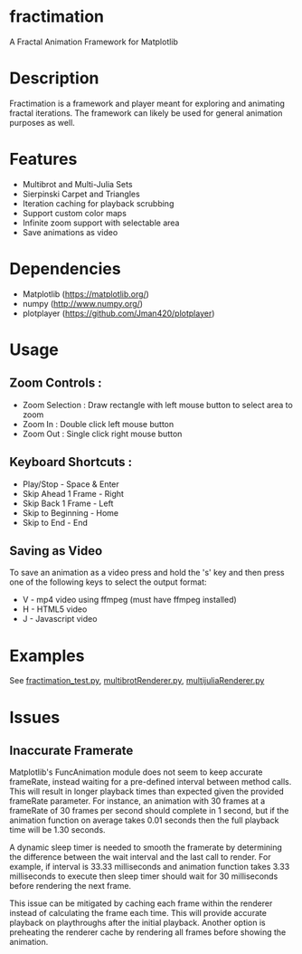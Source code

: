 # fractimation
A Fractal Animation Framework for Matplotlib

# Description
Fractimation is a framework and player meant for exploring and animating fractal iterations.
The framework can likely be used for general animation purposes as well.

# Features
- Multibrot and Multi-Julia Sets
- Sierpinski Carpet and Triangles
- Iteration caching for playback scrubbing
- Support custom color maps
- Infinite zoom support with selectable area
- Save animations as video

# Dependencies
- Matplotlib (https://matplotlib.org/)
- numpy (http://www.numpy.org/)
- plotplayer (https://github.com/Jman420/plotplayer)

# Usage
## Zoom Controls :
- Zoom Selection : Draw rectangle with left mouse button to select area to zoom
- Zoom In : Double click left mouse button
- Zoom Out : Single click right mouse button

## Keyboard Shortcuts :
* Play/Stop - Space & Enter
* Skip Ahead 1 Frame - Right
* Skip Back 1 Frame - Left
* Skip to Beginning - Home
* Skip to End - End

## Saving as Video
To save an animation as a video press and hold the 's' key and then press one of the following keys
to select the output format:
* V - mp4 video using ffmpeg (must have ffmpeg installed)
* H - HTML5 video
* J - Javascript video

# Examples
See [fractimation_test.py](fractimation-python/fractimation_test.py), [multibrotRenderer.py](fractimation-python/multibrotRenderer.py), [multijuliaRenderer.py](fractimation-python/multijuliaRenderer.py)

# Issues
## Inaccurate Framerate
Matplotlib's FuncAnimation module does not seem to keep accurate frameRate, instead waiting
for a pre-defined interval between method calls.  This will result in longer playback times
than expected given the provided frameRate parameter.  For instance, an animation with 30
frames at a frameRate of 30 frames per second should complete in 1 second, but if the
animation function on average takes 0.01 seconds then the full playback time will be
1.30 seconds.

A dynamic sleep timer is needed to smooth the framerate by determining the difference
between the wait interval and the last call to render.  For example, if interval is 33.33
milliseconds and animation function takes 3.33 milliseconds to execute then sleep timer
should wait for 30 milliseconds before rendering the next frame.

This issue can be mitigated by caching each frame within the renderer instead of
calculating the frame each time.  This will provide accurate playback on playthroughs after
the initial playback.  Another option is preheating the renderer cache by rendering all
frames before showing the animation.